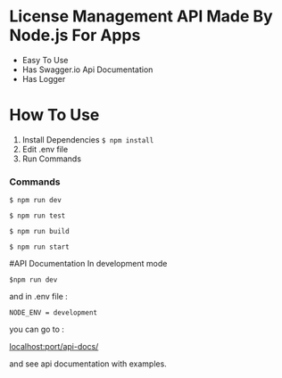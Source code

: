 # License Management API Made By Node.js For Apps

- Easy To Use
- Has Swagger.io Api Documentation
- Has Logger

# How To Use
1. Install Dependencies `$ npm install`
2. Edit .env file
3.  Run Commands

### Commands

`$ npm run dev `

`$ npm run test `

`$ npm run build `

`$ npm run start `



#API Documentation
In development mode 

`$npm run dev` 

and in .env file :

    NODE_ENV = development 

you can go to :

[localhost:port/api-docs/](#)

and see api documentation with examples.
